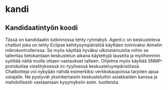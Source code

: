 # kandi
## Kandidaatintyön koodi
Tässä on kandidaatin tutkinnossa tehty ryhmätyö. Agent.c on keskusteleva chatbot joka on tehty Eclipse kehitysympäristöä käyttäen toimivaksi Atmelin mikrokontrollerissa. Se myös käyttää hyväksi ulkoistamuistia mihin se tallentaa tietokantaan keskustelun aikana käytettyjä lauseita ja myöhemmin syöttää näitä muille ottaen vastaukset talteen. Ohjelma myös käyttää SNMP-protokollaa viestityksessä irc-tyylisessä keskusteluympäristössä.
Chatbotteja voi nykyään nähdä esimerkiksi verkkokaupoissa tarjoten apua ostajalle. Ne pystyvät yksinkertaisiin keskusteluihin asiakkaiden kanssa ja mahdollisesti vastaamaan kysymyksiin esim. tuotteista.
